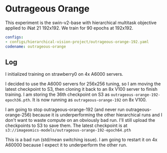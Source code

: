 # Outrageous Orange

This experiment is the swin-v2-base with hierarchical multitask objective applied to iNat 21 192x192.
We train for 90 epochs at 192x192.

```yaml
configs: 
- configs/hierarchical-vision-project/outrageous-orange-192.yaml
codename: outrageous-orange
```

## Log

I initialized training on strawberry0 on 4x A6000 servers.

I decided to use the A6000 servers for 256x256 tuning, so I am moving the latest checkpoint to S3, then cloning it back to an 8x V100 server to finish training.
I am storing the 36th checkpoint on S3 as `outrageous-orange-192-epoch36.pth`.
It is now running as `outrageous-orange-192` on 8x V100.

I am going to stop outrageous-orange-192 (and never run outrageous-orange-256) because it is underperforming the other hierarchical runs and I don't want to waste compute on an obviously bad run. I'll still upload the checkpoints to S3 to save them. 
The latest checkpoint is at `s3://imageomics-models/outrageous-orange-192-epoch64.pth`

This is a bad run (std/mean switching issue).
I am going to restart it on 4x A60000 because I expect it to underperform the other run.
